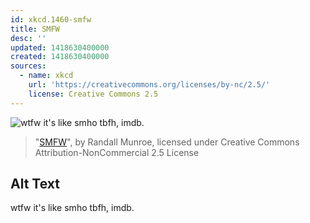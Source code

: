 ```yaml
---
id: xkcd.1460-smfw
title: SMFW
desc: ''
updated: 1418630400000
created: 1418630400000
sources:
  - name: xkcd
    url: 'https://creativecommons.org/licenses/by-nc/2.5/'
    license: Creative Commons 2.5
---
```

![wtfw it's like smho tbfh, imdb.](https://imgs.xkcd.com/comics/smfw.png)
> "[SMFW](https://xkcd.com/1460/)", by Randall Munroe, licensed under Creative Commons Attribution-NonCommercial 2.5 License

## Alt Text
wtfw it's like smho tbfh, imdb.
